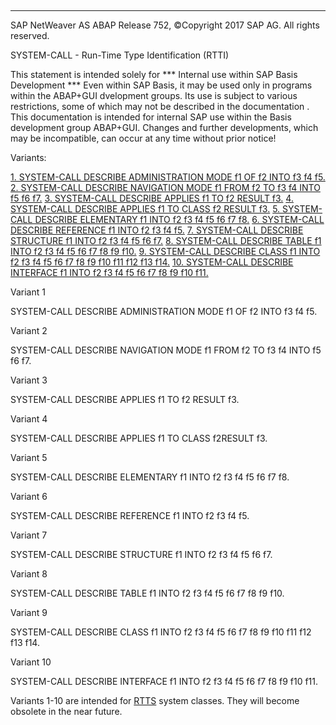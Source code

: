   

* * *

SAP NetWeaver AS ABAP Release 752, ©Copyright 2017 SAP AG. All rights reserved.

SYSTEM-CALL - Run-Time Type Identification (RTTI)

This statement is intended solely for
\*\*\* Internal use within SAP Basis Development \*\*\*
Even within SAP Basis, it may be used only in programs within the ABAP+GUI dvelopment groups.
Its use is subject to various restrictions, some of which may not be described in the documentation . This documentation is intended for internal SAP use within the Basis development group ABAP+GUI.
Changes and further developments, which may be incompatible, can occur at any time without prior notice!

Variants:

[1\. SYSTEM-CALL DESCRIBE ADMINISTRATION MODE f1 OF f2 INTO f3 f4 f5.](#!ABAP_VARIANT_1@1@)
[2\. SYSTEM-CALL DESCRIBE NAVIGATION MODE f1 FROM f2 TO f3 f4 INTO f5 f6 f7.](#!ABAP_VARIANT_2@2@)
[3\. SYSTEM-CALL DESCRIBE APPLIES f1 TO f2 RESULT f3.](#!ABAP_VARIANT_3@3@)
[4\. SYSTEM-CALL DESCRIBE APPLIES f1 TO CLASS f2 RESULT f3.](#!ABAP_VARIANT_4@4@)
[5\. SYSTEM-CALL DESCRIBE ELEMENTARY f1 INTO f2 f3 f4 f5 f6 f7 f8.](#!ABAP_VARIANT_5@5@)
[6\. SYSTEM-CALL DESCRIBE REFERENCE f1 INTO f2 f3 f4 f5.](#!ABAP_VARIANT_6@6@)
[7\. SYSTEM-CALL DESCRIBE STRUCTURE f1 INTO f2 f3 f4 f5 f6 f7.](#!ABAP_VARIANT_7@7@)
[8\. SYSTEM-CALL DESCRIBE TABLE f1 INTO f2 f3 f4 f5 f6 f7 f8 f9 f10.](#!ABAP_VARIANT_8@8@)
[9\. SYSTEM-CALL DESCRIBE CLASS f1 INTO f2 f3 f4 f5 f6 f7 f8 f9 f10 f11 f12 f13 f14.](#!ABAP_VARIANT_9@9@)
[10\. SYSTEM-CALL DESCRIBE INTERFACE f1 INTO f2 f3 f4 f5 f6 f7 f8 f9 f10 f11.](#!ABAP_VARIANT_10@10@)

Variant 1

SYSTEM-CALL DESCRIBE ADMINISTRATION MODE f1 OF f2 INTO f3 f4 f5.

Variant 2

SYSTEM-CALL DESCRIBE NAVIGATION MODE f1 FROM f2 TO f3 f4 INTO f5 f6 f7.

Variant 3

SYSTEM-CALL DESCRIBE APPLIES f1 TO f2 RESULT f3.

Variant 4

SYSTEM-CALL DESCRIBE APPLIES f1 TO CLASS f2RESULT f3.

Variant 5

SYSTEM-CALL DESCRIBE ELEMENTARY f1 INTO f2 f3 f4 f5 f6 f7 f8.

Variant 6

SYSTEM-CALL DESCRIBE REFERENCE f1 INTO f2 f3 f4 f5.

Variant 7

SYSTEM-CALL DESCRIBE STRUCTURE f1 INTO f2 f3 f4 f5 f6 f7.

Variant 8

SYSTEM-CALL DESCRIBE TABLE f1 INTO f2 f3 f4 f5 f6 f7 f8 f9 f10.

Variant 9

SYSTEM-CALL DESCRIBE CLASS f1 INTO f2 f3 f4 f5 f6 f7 f8 f9 f10 f11 f12 f13 f14.

Variant 10

SYSTEM-CALL DESCRIBE INTERFACE f1 INTO f2 f3 f4 f5 f6 f7 f8 f9 f10 f11.

Variants 1-10 are intended for [RTTS](https://help.sap.com/doc/abapdocu_752_index_htm/7.52/en-US/abenrun_time_type_services_glosry.htm "Glossary Entry") system classes. They will become obsolete in the near future.